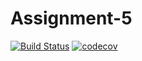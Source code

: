 # Assignment-5
[![Build Status](https://app.travis-ci.com/NamrathaG17/Assignment-5.svg?branch=main)](https://app.travis-ci.com/NamrathaG17/Assignment-5)
[![codecov](https://codecov.io/gh/NamrathaG17/Assignment-5/branch/main/graph/badge.svg?token=QA72K3I87K)](https://codecov.io/gh/NamrathaG17/Assignment-5)
